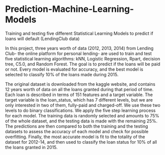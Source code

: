 # Prediction-Machine-Learning-Models
Training and testing five different Statistical Learning Models to predict if loans will default (LendingClub data)

In this project, three years worth of data (2012, 2013, 2014) from Lending Club- the online platform for personal lending- are used to train and test five statistical learning algorithms: kNN, Logistic Regression, Rpart, decision tree, C5.0, and Random Forest. 
The goal is to predict if the loans will be paid or not. Every model is evaluated for accuracy, and the best model is selected to classify 10% of the loans made during 2015.

The original dataset is downloaded from the kaggle website, and contains 12 years worth of data on all the loans granted during that period of time. Each loan is described in terms of 151 features and a target variable.
The target variable is the loan_status, which has 7 different levels, but we are only interested in two of them, fully-paid and charged-off. We use these two levels to do binary classifications. We apply the five step learning process for each model. The training data is randomly selected and amounts to 75% of the whole dataset, and the testing data is made with the remaining 25%. The predictions are then compared to both the training and the testing datasets to assess the accuracy of each model and check for possible overfitting. Finally, the most accurate model is fit to the totality of the dataset for 2012-14, and then used to classify the loan status for 10% of all the loans granted in 2015.

